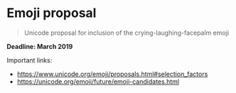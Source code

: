 # Emoji proposal
> Unicode proposal for inclusion of the crying-laughing-facepalm emoji

**Deadline: March 2019**

Important links:
- <https://www.unicode.org/emoji/proposals.html#selection_factors>
- <https://unicode.org/emoji/future/emoji-candidates.html>
